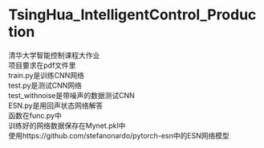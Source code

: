 # TsingHua_IntelligentControl_Production<br>
清华大学智能控制课程大作业<br>
项目要求在pdf文件里<br>
train.py是训练CNN网络<br>
test.py是测试CNN网络<br>
test_withnoise是带噪声的数据测试CNN<br>
ESN.py是用回声状态网络解答<br>
函数在func.py中<br>
训练好的网络数据保存在Mynet.pkl中<br>
使用https://github.com/stefanonardo/pytorch-esn中的ESN网络模型
